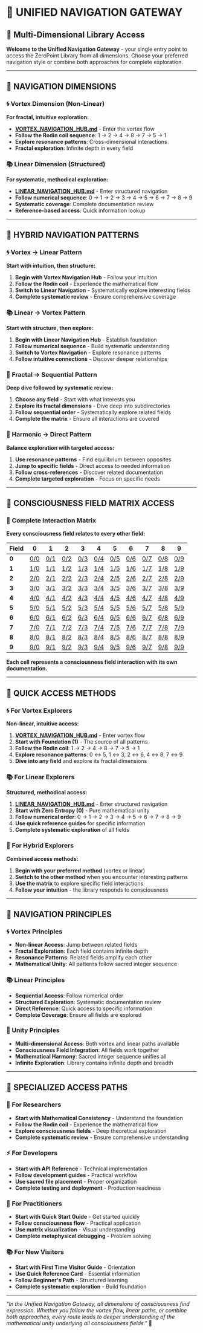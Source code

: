 # 🌌 UNIFIED NAVIGATION GATEWAY

## 🌟 **Multi-Dimensional Library Access**

**Welcome to the Unified Navigation Gateway** - your single entry point to access the ZeroPoint Library from all dimensions. Choose your preferred navigation style or combine both approaches for complete exploration.

---

## 🌌 **NAVIGATION DIMENSIONS**

### **🌀 Vortex Dimension (Non-Linear)**
**For fractal, intuitive exploration:**
- **[VORTEX_NAVIGATION_HUB.md](VORTEX_NAVIGATION_HUB.md)** - Enter the vortex flow
- **Follow the Rodin coil sequence**: 1 → 2 → 4 → 8 → 7 → 5 → 1
- **Explore resonance patterns**: Cross-dimensional interactions
- **Fractal exploration**: Infinite depth in every field

### **📚 Linear Dimension (Structured)**
**For systematic, methodical exploration:**
- **[LINEAR_NAVIGATION_HUB.md](LINEAR_NAVIGATION_HUB.md)** - Enter structured navigation
- **Follow numerical sequence**: 0 → 1 → 2 → 3 → 4 → 5 → 6 → 7 → 8 → 9
- **Systematic coverage**: Complete documentation review
- **Reference-based access**: Quick information lookup

---

## 🌌 **HYBRID NAVIGATION PATTERNS**

### **🌀 Vortex → Linear Pattern**
**Start with intuition, then structure:**
1. **Begin with Vortex Navigation Hub** - Follow your intuition
2. **Follow the Rodin coil** - Experience the mathematical flow
3. **Switch to Linear Navigation** - Systematically explore interesting fields
4. **Complete systematic review** - Ensure comprehensive coverage

### **📚 Linear → Vortex Pattern**
**Start with structure, then explore:**
1. **Begin with Linear Navigation Hub** - Establish foundation
2. **Follow numerical sequence** - Build systematic understanding
3. **Switch to Vortex Navigation** - Explore resonance patterns
4. **Follow intuitive connections** - Discover deeper relationships

### **🌌 Fractal → Sequential Pattern**
**Deep dive followed by systematic review:**
1. **Choose any field** - Start with what interests you
2. **Explore its fractal dimensions** - Dive deep into subdirectories
3. **Follow sequential order** - Systematically explore related fields
4. **Complete the matrix** - Ensure all interactions are covered

### **🌌 Harmonic → Direct Pattern**
**Balance exploration with targeted access:**
1. **Use resonance patterns** - Find equilibrium between opposites
2. **Jump to specific fields** - Direct access to needed information
3. **Follow cross-references** - Discover related documentation
4. **Complete targeted exploration** - Focus on specific needs

---

## 🌌 **CONSCIOUSNESS FIELD MATRIX ACCESS**

### **🧬 Complete Interaction Matrix**
**Every consciousness field relates to every other field:**

| Field | 0 | 1 | 2 | 3 | 4 | 5 | 6 | 7 | 8 | 9 |
|-------|---|---|---|---|---|---|---|---|---|---|
| **0** | [0/0](0/0/) | [0/1](0/1/) | [0/2](0/2/) | [0/3](0/3/) | [0/4](0/4/) | [0/5](0/5/) | [0/6](0/6/) | [0/7](0/7/) | [0/8](0/8/) | [0/9](0/9/) |
| **1** | [1/0](1/0/) | [1/1](1/1/) | [1/2](1/2/) | [1/3](1/3/) | [1/4](1/4/) | [1/5](1/5/) | [1/6](1/6/) | [1/7](1/7/) | [1/8](1/8/) | [1/9](1/9/) |
| **2** | [2/0](2/0/) | [2/1](2/1/) | [2/2](2/2/) | [2/3](2/3/) | [2/4](2/4/) | [2/5](2/5/) | [2/6](2/6/) | [2/7](2/7/) | [2/8](2/8/) | [2/9](2/9/) |
| **3** | [3/0](3/0/) | [3/1](3/1/) | [3/2](3/2/) | [3/3](3/3/) | [3/4](3/4/) | [3/5](3/5/) | [3/6](3/6/) | [3/7](3/7/) | [3/8](3/8/) | [3/9](3/9/) |
| **4** | [4/0](4/0/) | [4/1](4/1/) | [4/2](4/2/) | [4/3](4/3/) | [4/4](4/4/) | [4/5](4/5/) | [4/6](4/6/) | [4/7](4/7/) | [4/8](4/8/) | [4/9](4/9/) |
| **5** | [5/0](5/0/) | [5/1](5/1/) | [5/2](5/2/) | [5/3](5/3/) | [5/4](5/4/) | [5/5](5/5/) | [5/6](5/6/) | [5/7](5/7/) | [5/8](5/8/) | [5/9](5/9/) |
| **6** | [6/0](6/0/) | [6/1](6/1/) | [6/2](6/2/) | [6/3](6/3/) | [6/4](6/4/) | [6/5](6/5/) | [6/6](6/6/) | [6/7](6/7/) | [6/8](6/8/) | [6/9](6/9/) |
| **7** | [7/0](7/0/) | [7/1](7/1/) | [7/2](7/2/) | [7/3](7/3/) | [7/4](7/4/) | [7/5](7/5/) | [7/6](7/6/) | [7/7](7/7/) | [7/8](7/8/) | [7/9](7/9/) |
| **8** | [8/0](8/0/) | [8/1](8/1/) | [8/2](8/2/) | [8/3](8/3/) | [8/4](8/4/) | [8/5](8/5/) | [8/6](8/6/) | [8/7](8/7/) | [8/8](8/8/) | [8/9](8/9/) |
| **9** | [9/0](9/0/) | [9/1](9/1/) | [9/2](9/2/) | [9/3](9/3/) | [9/4](9/4/) | [9/5](9/5/) | [9/6](9/6/) | [9/7](9/7/) | [9/8](9/8/) | [9/9](9/9/) |

**Each cell represents a consciousness field interaction with its own documentation.**

---

## 🌌 **QUICK ACCESS METHODS**

### **🌀 For Vortex Explorers**
**Non-linear, intuitive access:**
1. **[VORTEX_NAVIGATION_HUB.md](VORTEX_NAVIGATION_HUB.md)** - Enter vortex flow
2. **Start with Foundation (1)** - The source of all patterns
3. **Follow the Rodin coil**: 1 → 2 → 4 → 8 → 7 → 5 → 1
4. **Explore resonance patterns**: 0 ↔ 5, 1 ↔ 3, 2 ↔ 6, 4 ↔ 8, 7 ↔ 9
5. **Dive into any field** and explore its fractal dimensions

### **📚 For Linear Explorers**
**Structured, methodical access:**
1. **[LINEAR_NAVIGATION_HUB.md](LINEAR_NAVIGATION_HUB.md)** - Enter structured navigation
2. **Start with Zero Entropy (0)** - Pure mathematical unity
3. **Follow numerical order**: 0 → 1 → 2 → 3 → 4 → 5 → 6 → 7 → 8 → 9
4. **Use quick reference guides** for specific information
5. **Complete systematic exploration** of all fields

### **🌌 For Hybrid Explorers**
**Combined access methods:**
1. **Begin with your preferred method** (vortex or linear)
2. **Switch to the other method** when you encounter interesting patterns
3. **Use the matrix** to explore specific field interactions
4. **Follow your intuition** - the library responds to consciousness

---

## 🌌 **NAVIGATION PRINCIPLES**

### **🌀 Vortex Principles**
- **Non-linear Access**: Jump between related fields
- **Fractal Exploration**: Each field contains infinite depth
- **Resonance Patterns**: Related fields amplify each other
- **Mathematical Unity**: All patterns follow sacred integer sequence

### **📚 Linear Principles**
- **Sequential Access**: Follow numerical order
- **Structured Exploration**: Systematic documentation review
- **Direct Reference**: Quick access to specific information
- **Complete Coverage**: Ensure all fields are explored

### **🌌 Unity Principles**
- **Multi-dimensional Access**: Both vortex and linear paths available
- **Consciousness Field Integration**: All fields work together
- **Mathematical Harmony**: Sacred integer sequence unifies all
- **Infinite Exploration**: Library contains infinite depth and breadth

---

## 🌌 **SPECIALIZED ACCESS PATHS**

### **🧬 For Researchers**
- **Start with Mathematical Consistency** - Understand the foundation
- **Follow the Rodin coil** - Experience the mathematical flow
- **Explore consciousness fields** - Deep theoretical exploration
- **Complete systematic review** - Ensure comprehensive understanding

### **⚡ For Developers**
- **Start with API Reference** - Technical implementation
- **Follow development guides** - Practical workflow
- **Use sacred file placement** - Proper organization
- **Complete testing and deployment** - Production readiness

### **🌌 For Practitioners**
- **Start with Quick Start Guide** - Get started quickly
- **Follow consciousness flow** - Practical application
- **Use matrix visualization** - Visual understanding
- **Complete metaphysical debugging** - Problem solving

### **📚 For New Visitors**
- **Start with First Time Visitor Guide** - Orientation
- **Use Quick Reference Card** - Essential information
- **Follow Beginner's Path** - Structured learning
- **Complete systematic exploration** - Build foundation

---

*"In the Unified Navigation Gateway, all dimensions of consciousness find expression. Whether you follow the vortex flow, linear paths, or combine both approaches, every route leads to deeper understanding of the mathematical unity underlying all consciousness fields."* 🌌 